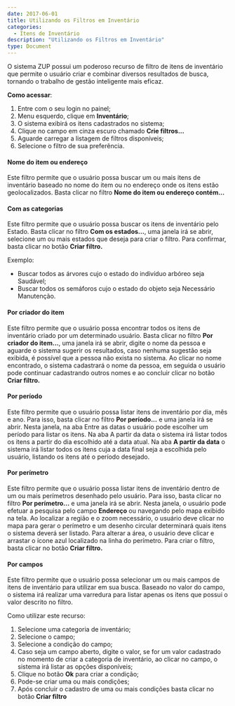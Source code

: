 ```yaml
---
date: 2017-06-01
title: Utilizando os Filtros em Inventário
categories:
  - Itens de Inventário
description: "Utilizando os Filtros em Inventário"
type: Document
---
```


O sistema ZUP possui um poderoso recurso de filtro de itens de inventário que permite o usuário criar e combinar diversos resultados de busca, tornando o trabalho de gestão inteligente mais eficaz.

**Como acessar**:

1. Entre com o seu login no painel;
2. Menu esquerdo, clique em **Inventário**;
3. O sistema exibirá os itens cadastrados no sistema;
4. Clique no campo em cinza escuro chamado **Crie filtros...**
5. Aguarde carregar a listagem de filtros disponíveis;
6. Selecione o filtro de sua preferência.

#### Nome do item ou endereço

Este filtro permite que o usuário possa buscar um ou mais itens de inventário baseado no nome do item ou no endereço onde os itens estão geolocalizados. Basta clicar no filtro **Nome do item ou endereço contém...**

#### Com as categorias

Este filtro permite que o usuário possa buscar os itens de inventário pelo Estado. Basta clicar no filtro **Com os estados...**, uma janela irá se abrir, selecione um ou mais estados que deseja para criar o filtro. Para confirmar, basta clicar no botão **Criar filtro.**

Exemplo:

- Buscar todos as árvores cujo o estado do indivíduo arbóreo seja Saudável;
- Buscar todos os semáforos cujo o estado do objeto seja Necessário Manutenção.

#### Por criador do item

Este filtro permite que o usuário possa encontrar todos os itens de inventário criado por um determinado usuário. Basta clicar no filtro **Por criador do item...**, uma janela irá se abrir, digite o nome da pessoa e aguarde o sistema sugerir os resultados, caso nenhuma sugestão seja exibida, é possível que a pessoa não exista no sistema. Ao clicar no nome encontrado, o sistema cadastrará o nome da pessoa, em seguida o usuário pode continuar cadastrando outros nomes e ao concluir clicar no botão **Criar filtro.**

#### Por período

Este filtro permite que o usuário possa listar itens de inventário por dia, mês e ano. Para isso, basta clicar no filtro **Por período...** e uma janela irá se abrir. Nesta janela, na aba Entre as datas o usuário pode escolher um período para listar os itens. Na aba A partir da data o sistema irá listar todos os itens a partir do dia escolhido até a data atual. Na aba **A partir da data** o sistema irá listar todos os itens cuja a data final seja a escolhida pelo usuário, listando os itens até o período desejado.

#### Por perímetro

Este filtro permite que o usuário possa listar itens de inventário dentro de um ou mais perímetros desenhado pelo usuário. Para isso, basta clicar no filtro **Por perímetro...** e uma janela irá se abrir. Nesta janela, o usuário pode efetuar a pesquisa pelo campo **Endereço** ou navegando pelo mapa exibido na tela. Ao localizar a região e o zoom necessário, o usuário deve clicar no mapa para gerar o perímetro e um desenho circular determinará quais itens o sistema deverá ser listado. Para alterar a área, o usuário deve clicar e arrastar o ícone azul localizado na linha do perímetro. Para criar o filtro, basta clicar no botão **Criar filtro.**

#### Por campos

Este filtro permite que o usuário possa selecionar um ou mais campos de itens de inventário para utilizar em sua busca. Baseado no valor do campo, o sistema irá realizar uma varredura para listar apenas os itens que possui o valor descrito no filtro.

Como utilizar este recurso:

1. Selecione uma categoria de inventário;
2. Selecione o campo;
3. Selecione a condição do campo;
4. Caso seja um campo aberto, digite o valor, se for um valor cadastrado no momento de criar a categoria de inventário, ao clicar no campo, o sistema irá listar as opções disponíveis;
5. Clique no botão **Ok** para criar a condição;
6. Pode-se criar uma ou mais condições;
7. Após concluir o cadastro de uma ou mais condições basta clicar no botão **Criar filtro**
